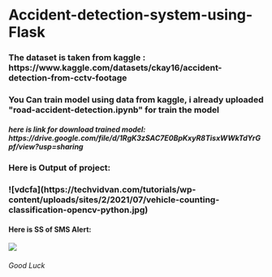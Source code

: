# Accident-detection-system-using-Flask

<h3> The dataset is taken from kaggle :<br>https://www.kaggle.com/datasets/ckay16/accident-detection-from-cctv-footage</h3>

<h3>You Can train model using data from kaggle, i already uploaded "road-accident-detection.ipynb" for train the model </h3>
<h5> here is link for download trained model: <br>https://drive.google.com/file/d/1RgK3zSAC7E0BpKxyR8TisxWWkTdYrGpf/view?usp=sharing </h5>

<h3>Here is Output of project:<h3>
  ![vdcfa](https://techvidvan.com/tutorials/wp-content/uploads/sites/2/2021/07/vehicle-counting-classification-opencv-python.jpg)
  <h4>Here is SS of SMS Alert: </h4>
  <img src="https://techvidvan.com/tutorials/wp-content/uploads/sites/2/2021/07/vehicle-counting-classification-opencv-python.jpg">
  
<h6>Good Luck</h6>
